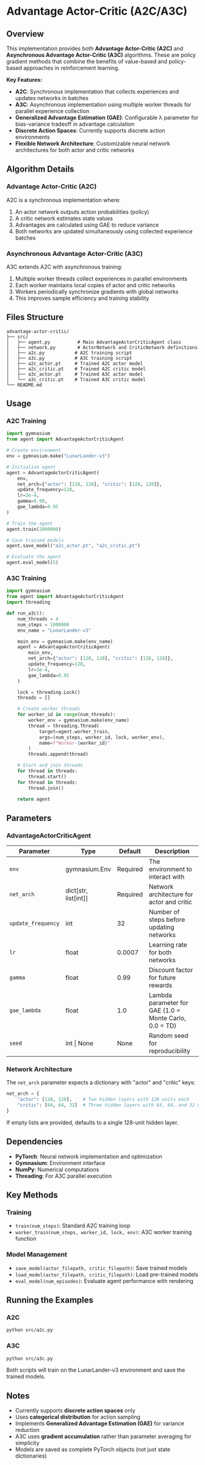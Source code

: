 # Advantage Actor-Critic (A2C/A3C)

## Overview

This implementation provides both **Advantage Actor-Critic (A2C)** and **Asynchronous Advantage Actor-Critic (A3C)** algorithms. These are policy gradient methods that combine the benefits of value-based and policy-based approaches in reinforcement learning.

**Key Features:**
- **A2C**: Synchronous implementation that collects experiences and updates networks in batches
- **A3C**: Asynchronous implementation using multiple worker threads for parallel experience collection
- **Generalized Advantage Estimation (GAE)**: Configurable λ parameter for bias-variance tradeoff in advantage calculation
- **Discrete Action Spaces**: Currently supports discrete action environments
- **Flexible Network Architecture**: Customizable neural network architectures for both actor and critic networks

## Algorithm Details

### Advantage Actor-Critic (A2C)
A2C is a synchronous implementation where:
1. An actor network outputs action probabilities (policy)
2. A critic network estimates state values
3. Advantages are calculated using GAE to reduce variance
4. Both networks are updated simultaneously using collected experience batches

### Asynchronous Advantage Actor-Critic (A3C)
A3C extends A2C with asynchronous training:
1. Multiple worker threads collect experiences in parallel environments
2. Each worker maintains local copies of actor and critic networks
3. Workers periodically synchronize gradients with global networks
4. This improves sample efficiency and training stability

## Files Structure

```
advantage-actor-critic/
├── src/
│   ├── agent.py          # Main AdvantageActorCriticAgent class
│   ├── network.py        # ActorNetwork and CriticNetwork definitions
│   ├── a2c.py           # A2C training script
│   ├── a3c.py           # A3C training script
│   ├── a2c_actor.pt     # Trained A2C actor model
│   ├── a2c_critic.pt    # Trained A2C critic model
│   ├── a3c_actor.pt     # Trained A3C actor model
│   └── a3c_critic.pt    # Trained A3C critic model
└── README.md
```

## Usage

### A2C Training

```python
import gymnasium
from agent import AdvantageActorCriticAgent

# Create environment
env = gymnasium.make("LunarLander-v3")

# Initialize agent
agent = AdvantageActorCriticAgent(
    env,
    net_arch={"actor": [128, 128], "critic": [128, 128]},
    update_frequency=128,
    lr=3e-4,
    gamma=0.99,
    gae_lambda=0.95
)

# Train the agent
agent.train(2000000)

# Save trained models
agent.save_model("a2c_actor.pt", "a2c_critic.pt")

# Evaluate the agent
agent.eval_model(5)
```

### A3C Training

```python
import gymnasium
from agent import AdvantageActorCriticAgent
import threading

def run_a3c():
    num_threads = 4
    num_steps = 1000000
    env_name = "LunarLander-v3"

    main_env = gymnasium.make(env_name)
    agent = AdvantageActorCriticAgent(
        main_env,
        net_arch={"actor": [128, 128], "critic": [128, 128]},
        update_frequency=128,
        lr=3e-4,
        gae_lambda=0.95
    )

    lock = threading.Lock()
    threads = []

    # Create worker threads
    for worker_id in range(num_threads):
        worker_env = gymnasium.make(env_name)
        thread = threading.Thread(
            target=agent.worker_train,
            args=(num_steps, worker_id, lock, worker_env),
            name=f"Worker-{worker_id}"
        )
        threads.append(thread)

    # Start and join threads
    for thread in threads:
        thread.start()
    for thread in threads:
        thread.join()

    return agent
```

## Parameters

### AdvantageActorCriticAgent

| Parameter | Type | Default | Description |
|-----------|------|---------|-------------|
| `env` | gymnasium.Env | Required | The environment to interact with |
| `net_arch` | dict[str, list[int]] | Required | Network architecture for actor and critic |
| `update_frequency` | int | 32 | Number of steps before updating networks |
| `lr` | float | 0.0007 | Learning rate for both networks |
| `gamma` | float | 0.99 | Discount factor for future rewards |
| `gae_lambda` | float | 1.0 | Lambda parameter for GAE (1.0 = Monte Carlo, 0.0 = TD) |
| `seed` | int \| None | None | Random seed for reproducibility |

### Network Architecture

The `net_arch` parameter expects a dictionary with "actor" and "critic" keys:

```python
net_arch = {
    "actor": [128, 128],    # Two hidden layers with 128 units each
    "critic": [64, 64, 32]  # Three hidden layers with 64, 64, and 32 units
}
```

If empty lists are provided, defaults to a single 128-unit hidden layer.

## Dependencies

- **PyTorch**: Neural network implementation and optimization
- **Gymnasium**: Environment interface
- **NumPy**: Numerical computations
- **Threading**: For A3C parallel execution

## Key Methods

### Training
- `train(num_steps)`: Standard A2C training loop
- `worker_train(num_steps, worker_id, lock, env)`: A3C worker training function

### Model Management
- `save_model(actor_filepath, critic_filepath)`: Save trained models
- `load_model(actor_filepath, critic_filepath)`: Load pre-trained models
- `eval_model(num_episodes)`: Evaluate agent performance with rendering

## Running the Examples

### A2C
```bash
python src/a2c.py
```

### A3C
```bash
python src/a3c.py
```

Both scripts will train on the LunarLander-v3 environment and save the trained models.

## Notes

- Currently supports **discrete action spaces** only
- Uses **categorical distribution** for action sampling
- Implements **Generalized Advantage Estimation (GAE)** for variance reduction
- A3C uses **gradient accumulation** rather than parameter averaging for simplicity
- Models are saved as complete PyTorch objects (not just state dictionaries)
